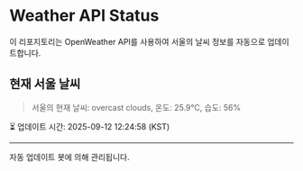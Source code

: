 
# Weather API Status

이 리포지토리는 OpenWeather API를 사용하여 서울의 날씨 정보를 자동으로 업데이트합니다.

## 현재 서울 날씨
> 서울의 현재 날씨: overcast clouds, 온도: 25.9°C, 습도: 56%

⏳ 업데이트 시간: 2025-09-12 12:24:58 (KST)

---
자동 업데이트 봇에 의해 관리됩니다.
